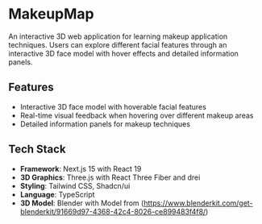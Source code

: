 # MakeupMap

An interactive 3D web application for learning makeup application techniques. Users can explore different facial features through an interactive 3D face model with hover effects and detailed information panels.

## Features

- Interactive 3D face model with hoverable facial features
- Real-time visual feedback when hovering over different makeup areas
- Detailed information panels for makeup techniques

## Tech Stack

- **Framework**: Next.js 15 with React 19
- **3D Graphics**: Three.js with React Three Fiber and drei
- **Styling**: Tailwind CSS, Shadcn/ui
- **Language**: TypeScript
- **3D Model**: Blender with Model from (https://www.blenderkit.com/get-blenderkit/91669d97-4368-42c4-8026-ce899483f4f8/)

